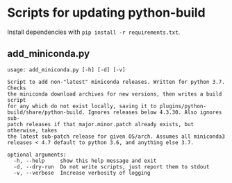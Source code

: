 # Scripts for updating python-build

Install dependencies with `pip install -r requirements.txt`.

## add_miniconda.py

```_add_miniconda
usage: add_miniconda.py [-h] [-d] [-v]

Script to add non-"latest" miniconda releases. Written for python 3.7. Checks
the miniconda download archives for new versions, then writes a build script
for any which do not exist locally, saving it to plugins/python-
build/share/python-build. Ignores releases below 4.3.30. Also ignores sub-
patch releases if that major.minor.patch already exists, but otherwise, takes
the latest sub-patch release for given OS/arch. Assumes all miniconda3
releases < 4.7 default to python 3.6, and anything else 3.7.

optional arguments:
  -h, --help     show this help message and exit
  -d, --dry-run  Do not write scripts, just report them to stdout
  -v, --verbose  Increase verbosity of logging
```
